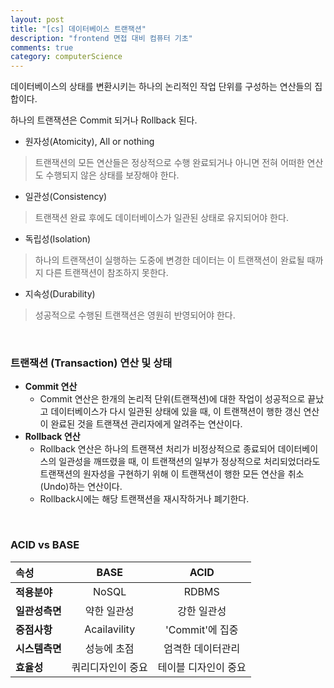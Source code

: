 ```yaml
---
layout: post
title: "[cs] 데이터베이스 트랜잭션"
description: "frontend 면접 대비 컴퓨터 기초"
comments: true
category: computerScience
---
```


데이터베이스의 상태를 변환시키는 하나의 논리적인 작업 단위를 구성하는 연산들의 집합이다.

하나의 트랜잭션은 Commit 되거나 Rollback 된다.

- 원자성(Atomicity), All or nothing

> 트랜잭션의 모든 연산들은 정상적으로 수행 완료되거나 아니면 전혀 어떠한 연산도 수행되지 않은 상태를 보장해야 한다.

- 일관성(Consistency)

> 트랜잭션 완료 후에도 데이터베이스가 일관된 상태로 유지되어야 한다.

- 독립성(Isolation)

> 하나의 트랜잭션이 실행하는 도중에 변경한 데이터는 이 트랜잭션이 완료될 때까지 다른 트랜잭션이 참조하지 못한다.

- 지속성(Durability)

> 성공적으로 수행된 트랜잭션은 영원히 반영되어야 한다.

<br/>

### 트랜잭션 (Transaction) 연산 및 상태

- **Commit 연산**
    - Commit 연산은 한개의 논리적 단위(트랜잭션)에 대한 작업이 성공적으로 끝났고 데이터베이스가 다시 일관된 상태에 있을 때, 이 트랜잭션이 행한 갱신 연산이 완료된 것을 트랜잭션 관리자에게 알려주는 연산이다.
- **Rollback 연산**
    - Rollback 연산은 하나의 트랜잭션 처리가 비정상적으로 종료되어 데이터베이스의 일관성을 깨뜨렸을 때, 이 트랜잭션의 일부가 정상적으로 처리되었더라도 트랜잭션의 원자성을 구현하기 위해 이 트랜잭션이 행한 모든 연산을 취소(Undo)하는 연산이다.
    - Rollback시에는 해당 트랜잭션을 재시작하거나 폐기한다.

<br/>

### ACID vs BASE

| 속성 | **BASE** | **ACID** | 
| :--- | :---: | :---: |
| **적용분야** | NoSQL | RDBMS | 
| **일관성측면** | 약한 일관성 | 강한 일관성 | 
| **중점사항** | Acailavility | 'Commit'에 집중 | 
| **시스템측면** | 성능에 초점 | 엄격한 데이터관리 |
| **효율성** | 쿼리디자인이 중요 | 테이블 디자인이 중요 |
